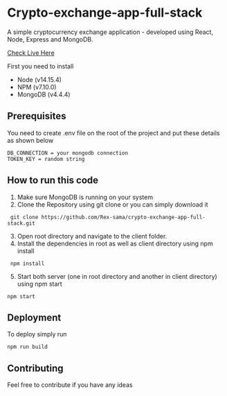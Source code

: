 # Crypto-exchange-app-full-stack

A simple cryptocurrency exchange application  - developed using React, Node, Express and MongoDB.

 <a href="https://crypto-exchange-app-full-stack.herokuapp.com/">Check Live Here</a> 

First you need to install 
- Node (v14.15.4)
- NPM (v7.10.0)
- MongoDB (v4.4.4)

## Prerequisites

You need to create .env file on the root of the project and put these details as shown below

```console
DB_CONNECTION = your mongodb connection
TOKEN_KEY = random string
```

## How to run this code

1. Make sure MongoDB is running on your system
2. Clone the Repository using git clone or you can simply download it 
```console
 git clone https://github.com/Rex-sama/crypto-exchange-app-full-stack.git
```
3. Open root directory and navigate to the client  folder.
4. Install the dependencies in root as well as client directory using npm install
```console
 npm install
```
5. Start both server (one in root directory and another in client directory) using npm start
```console
npm start
```

## Deployment

To deploy simply run

```console
npm run build
```

## Contributing

Feel free to contribute if you have any ideas 




